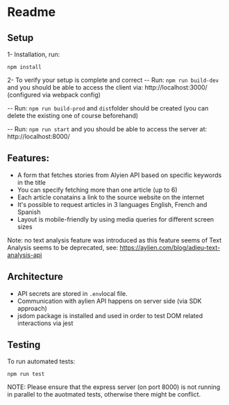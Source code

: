 # Readme

## Setup

1- Installation, run:

```
npm install
```

2- To verify your setup is complete and correct
-- Run: `npm run build-dev` and you should be able to access the client via: http://localhost:3000/ (configured via webpack config)

-- Run: `npm run build-prod` and `dist`folder should be created (you can delete the existing one of course beforehand)

-- Run: `npm run start` and you should be able to access the server at: http://localhost:8000/

## Features:

- A form that fetches stories from Alyien API based on specific keywords in the title
- You can specify fetching more than one article (up to 6)
- Each article conatains a link to the source website on the internet
- It's possible to request articles in 3 languages English, French and Spanish
- Layout is mobile-friendly by using media queries for different screen sizes

Note: no text analysis feature was introduced as this feature seems of Text Analysis seems to be deprecated, see: https://aylien.com/blog/adieu-text-analysis-api

## Architecture

- API secrets are stored in `.env`local file.
- Communication with aylien API happens on server side (via SDK approach)
- jsdom package is installed and used in order to test DOM related interactions via jest

## Testing

To run automated tests:

```
npm run test
```

NOTE: Please ensure that the express server (on port 8000) is not running in parallel to the auotmated tests, otherwise there might be conflict.
